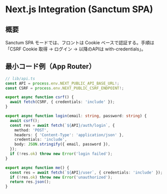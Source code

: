 # Next.js Integration (Sanctum SPA)

## 概要
Sanctum SPA モードでは、フロントは Cookie ベースで認証する。手順は「CSRF Cookie 取得 → ログイン → 以降のAPIは with-credentials」。

## 最小コード例（App Router）
```ts
// lib/api.ts
const API = process.env.NEXT_PUBLIC_API_BASE_URL!;
const CSRF = process.env.NEXT_PUBLIC_CSRF_ENDPOINT!;

export async function csrf() {
  await fetch(CSRF, { credentials: 'include' });
}

export async function login(email: string, password: string) {
  await csrf();
  const res = await fetch(`${API}/auth/login`, {
    method: 'POST',
    headers: { 'Content-Type': 'application/json' },
    credentials: 'include',
    body: JSON.stringify({ email, password }),
  });
  if (!res.ok) throw new Error('login failed');
}

export async function me() {
  const res = await fetch(`${API}/user`, { credentials: 'include' });
  if (!res.ok) throw new Error('unauthorized');
  return res.json();
}
```
